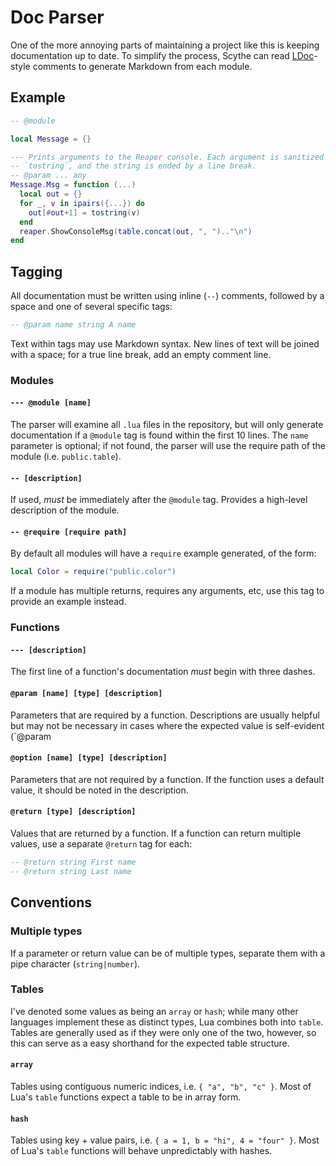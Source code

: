 # Doc Parser

One of the more annoying parts of maintaining a project like this is keeping documentation up to date. To simplify the process, Scythe can read [LDoc](https://stevedonovan.github.io/ldoc/)-style comments to generate Markdown from each module.

## Example

```lua
-- @module

local Message = {}

--- Prints arguments to the Reaper console. Each argument is sanitized with
-- `tostring`, and the string is ended by a line break.
-- @param ... any
Message.Msg = function (...)
  local out = {}
  for _, v in ipairs({...}) do
    out[#out+1] = tostring(v)
  end
  reaper.ShowConsoleMsg(table.concat(out, ", ").."\n")
end
```

## Tagging

All documentation must be written using inline (`--`) comments, followed by a space and one of several specific tags:

```lua
-- @param name string A name
```

Text within tags may use Markdown syntax. New lines of text will be joined with a space; for a true line break, add an empty comment line.

### Modules

#### `--- @module [name]`

The parser will examine all `.lua` files in the repository, but will only generate documentation if a `@module` tag is found within the first 10 lines. The `name` parameter is optional; if not found, the parser will use the require path of the module (i.e. `public.table`).

#### `-- [description]`

If used, _must_ be immediately after the `@module` tag. Provides a high-level description of the module.

#### `-- @require [require path]`

By default all modules will have a `require` example generated, of the form:

```lua
local Color = require("public.color")
```

If a module has multiple returns, requires any arguments, etc, use this tag to provide an example instead.

### Functions

#### `--- [description]`

The first line of a function's documentation _must_ begin with three dashes.

#### `@param [name] [type] [description]`

Parameters that are required by a function. Descriptions are usually helpful but may not be necessary in cases where the expected value is self-evident (`@param

#### `@option [name] [type] [description]`

Parameters that are not required by a function. If the function uses a default value, it should be noted in the description.

#### `@return [type] [description]`

Values that are returned by a function. If a function can return multiple values, use a separate `@return` tag for each:

```lua
-- @return string First name
-- @return string Last name
```

## Conventions

### Multiple types

If a parameter or return value can be of multiple types, separate them with a pipe character (`string|number`).

### Tables

I've denoted some values as being an `array` or `hash`; while many other languages implement these as distinct types, Lua combines both into `table`. Tables are generally used as if they were only one of the two, however, so this can serve as a easy shorthand for the expected table structure.

#### `array`

Tables using contiguous numeric indices, i.e. `{ "a", "b", "c" }`. Most of Lua's `table` functions expect a table to be in array form.

#### `hash`

Tables using key + value pairs, i.e. `{ a = 1, b = "hi", 4 = "four" }`. Most of Lua's `table` functions will behave unpredictably with hashes.
